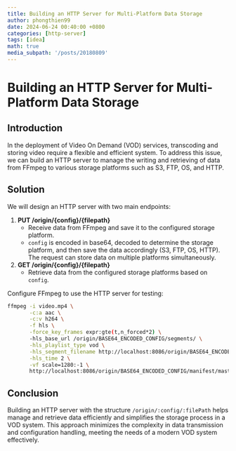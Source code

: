 ```yaml
---
title: Building an HTTP Server for Multi-Platform Data Storage
author: phongthien99
date: 2024-06-24 00:40:00 +0800
categories: [http-server]
tags: [idea]
math: true
media_subpath: '/posts/20180809'
---
```


# Building an HTTP Server for Multi-Platform Data Storage

## Introduction

In the deployment of Video On Demand (VOD) services, transcoding and storing video require a flexible and efficient system. To address this issue, we can build an HTTP server to manage the writing and retrieving of data from FFmpeg to various storage platforms such as S3, FTP, OS, and HTTP.

## Solution

We will design an HTTP server with two main endpoints:

1. **PUT /origin/{config}/{filepath}**
    - Receive data from FFmpeg and save it to the configured storage platform.
    - `config` is encoded in base64, decoded to determine the storage platform, and then save the data accordingly (S3, FTP, OS, HTTP). The request can store data on multiple platforms simultaneously.
2. **GET /origin/{config}/{filepath}**
    - Retrieve data from the configured storage platforms based on `config`.

Configure FFmpeg to use the HTTP server for testing:

```bash
ffmpeg -i video.mp4 \
       -c:a aac \
       -c:v h264 \
       -f hls \
       -force_key_frames expr:gte(t,n_forced*2) \
       -hls_base_url /origin/BASE64_ENCODED_CONFIG/segments/ \
       -hls_playlist_type vod \
       -hls_segment_filename http://localhost:8086/origin/BASE64_ENCODED_CONFIG/segments/segment_%03d.ts \
       -hls_time 2 \
       -vf scale=1280:-1 \
       http://localhost:8086/origin/BASE64_ENCODED_CONFIG/manifest/master.m3u8 -y

```

## Conclusion

Building an HTTP server with the structure `/origin/:config/:filePath` helps manage and retrieve data efficiently and simplifies the storage process in a VOD system. This approach minimizes the complexity in data transmission and configuration handling, meeting the needs of a modern VOD system effectively.